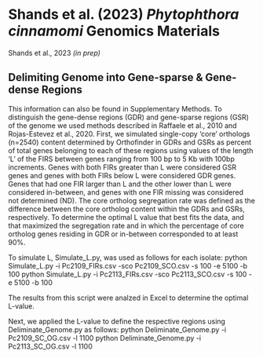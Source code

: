 # Shands et al. (2023) _Phytophthora cinnamomi_ Genomics Materials
Shands et al., 2023 _(in prep)_

## Delimiting Genome into Gene-sparse & Gene-dense Regions 
This information can also be found in Supplementary Methods. To distinguish the gene-dense regions (GDR) and gene-sparse regions (GSR) of the genome we used methods described in Raffaele et al., 2010 and Rojas-Estevez et al., 2020. First, we simulated single-copy ‘core’ orthologs (n=2540) content determined by Orthofinder in GDRs and GSRs as percent of total genes belonging to each of these regions using values of the length ‘L’ of the FIRS between genes ranging from 100 bp to 5 Kb with 100bp increments. Genes with both FIRs greater than L were considered GSR genes and genes with both FIRs below L were considered GDR genes. Genes that had one FIR larger than L and the other lower than L were considered in-between, and genes with one FIR missing was considered not determined (ND). The core ortholog segregation rate was defined as the difference between the core ortholog content within the GDRs and GSRs, respectively. To determine the optimal L value that best fits the data, and that maximized the segregation rate and in which the percentage of core ortholog genes residing in GDR or in-between corresponded to at least 90%. 

To simulate L, Simulate_L.py, was used as follows for each isolate:
python Simulate_L.py -i Pc2109_FIRs.csv -sco Pc2109_SCO.csv -s 100 -e 5100 -b 100
python Simulate_L.py -i Pc2113_FIRs.csv -sco Pc2113_SCO.csv -s 100 -e 5100 -b 100

The results from this script were analzed in Excel to determine the optimal L-value. 

Next, we applied the L-value to define the respective regions using Deliminate_Genome.py as follows:
python Deliminate_Genome.py -i Pc2109_SC_OG.csv -l 1100
python Deliminate_Genome.py -i Pc2113_SC_OG.csv -l 1100
